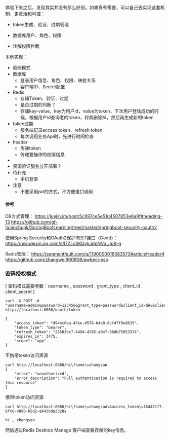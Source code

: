 体验下来之后，发现其实并没有那么好用，如果真有需要，可以自己去实现这套机制，更灵活和可控：

- token生成、验证、过期管理

- 数据库用户、角色、权限

- 注解权限拦截

  


本例实现：

- 密码模式
- 数据库
  - 登录用户信息、角色、权限、映射关系
  - 客户端ID、Secret配置
- Redis
  - 存储Token、验证、过期
  - 是否过期的判断？
  - 存储key-value，key为用户id，value为token，下次用户登陆成功的时候，根据用户id查询老的token，将其删除掉，然后再生成新的token
- token过期
  - 服务端记录access token、refresh token
  - 每次调用业务Api时，先进行时间检查
- header
  - 传递token
  - 传递要操作的权限信息
- 
- 资源验证服务分开部署？
- 待补充
  - 手机登录
- 注意
  - 不要采用jwt的方式，不方便接口调用

#### 参考

DB方式管理：
https://juejin.im/post/5c997ce5e51d4507853e6a9f#heading-13 
https://github.com/gf-huanchupk/SpringBootLearning/tree/master/springboot-security-oauth2

使用Spring Security和OAuth2保护REST接口（Good）：
https://mp.weixin.qq.com/s/l7ZLcSKQykJdpNVq_JpB-g

Redis管理：
https://segmentfault.com/a/1190000016583573#articleHeader4
https://github.com/zhangwei900808/awbeci-ssb



### 密码授权模式 

[ 密码模式需要参数：username , password , grant_type , client_id , client_secret ]

```
curl -X POST -d "username=admin&password=123456&grant_type=password&client_id=dev&client_secret=dev" http://localhost:8080/oauth/token

{
	"access_token": "d94ec0aa-47ee-4578-b4a0-8cf47f0e8639",
	"token_type": "bearer",
	"refresh_token": "23503bc7-4494-4795-a047-98db75053374",
	"expires_in": 3475,
	"scope": "app"
}
```

不携带token访问资源

```
curl http://localhost:8080/hi\?name\=zhangsan
{
	"error": "unauthorized",
	"error_description": "Full authentication is required to access this resource"
}
```

携带token访问资源

```
curl http://localhost:8080/hi\?name\=zhangsan\&access_token\=164471f7-6fc6-4890-b5d2-eb43bda3328a

hi , zhangsan
```

然后通过Redis Desktop Manage 客户端查看存储的key信息。

